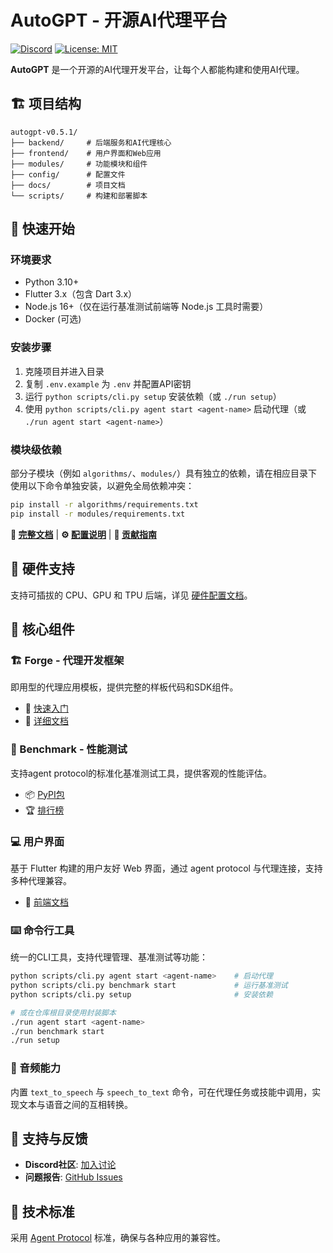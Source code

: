# AutoGPT - 开源AI代理平台

[![Discord](https://dcbadge.vercel.app/api/server/autogpt?style=flat)](https://discord.gg/autogpt)
[![License: MIT](https://img.shields.io/badge/License-MIT-yellow.svg)](https://opensource.org/licenses/MIT)

**AutoGPT** 是一个开源的AI代理开发平台，让每个人都能构建和使用AI代理。

## 🏗️ 项目结构

```
autogpt-v0.5.1/
├── backend/     # 后端服务和AI代理核心
├── frontend/    # 用户界面和Web应用
├── modules/     # 功能模块和组件
├── config/      # 配置文件
├── docs/        # 项目文档
└── scripts/     # 构建和部署脚本
```

## 🚀 快速开始

### 环境要求
- Python 3.10+
- Flutter 3.x（包含 Dart 3.x）
- Node.js 16+（仅在运行基准测试前端等 Node.js 工具时需要）
- Docker (可选)

### 安装步骤
1. 克隆项目并进入目录
2. 复制 `.env.example` 为 `.env` 并配置API密钥
3. 运行 `python scripts/cli.py setup` 安装依赖（或 `./run setup`）
4. 使用 `python scripts/cli.py agent start <agent-name>` 启动代理（或 `./run agent start <agent-name>`）

### 模块级依赖

部分子模块（例如 `algorithms/`、`modules/`）具有独立的依赖，请在相应目录下
使用以下命令单独安装，以避免全局依赖冲突：

```bash
pip install -r algorithms/requirements.txt
pip install -r modules/requirements.txt
```

**📖 [完整文档](https://docs.agpt.co)** | **⚙️ [配置说明](docs/configuration.md)** | **🚀 [贡献指南](CONTRIBUTING.md)**

## 🔌 硬件支持

支持可插拔的 CPU、GPU 和 TPU 后端，详见 [硬件配置文档](docs/hardware_backends.md)。

## 🧱 核心组件

### 🏗️ Forge - 代理开发框架
即用型的代理应用模板，提供完整的样板代码和SDK组件。
- 🚀 [快速入门](https://github.com/Significant-Gravitas/AutoGPT/blob/master/autogpts/forge/tutorials/001_getting_started.md)
- 📘 [详细文档](https://github.com/Significant-Gravitas/AutoGPT/tree/master/autogpts/forge)

### 🎯 Benchmark - 性能测试
支持agent protocol的标准化基准测试工具，提供客观的性能评估。
- 📦 [PyPI包](https://pypi.org/project/agbenchmark/)
- 🏆 [排行榜](https://leaderboard.agpt.co)

### 💻 用户界面
基于 Flutter 构建的用户友好 Web 界面，通过 agent protocol 与代理连接，支持多种代理兼容。
- 📘 [前端文档](https://github.com/Significant-Gravitas/AutoGPT/tree/master/frontend)

### ⌨️ 命令行工具
统一的CLI工具，支持代理管理、基准测试等功能：

```bash
python scripts/cli.py agent start <agent-name>    # 启动代理
python scripts/cli.py benchmark start             # 运行基准测试
python scripts/cli.py setup                       # 安装依赖

# 或在仓库根目录使用封装脚本
./run agent start <agent-name>
./run benchmark start
./run setup
```

### 🎤 音频能力

内置 `text_to_speech` 与 `speech_to_text` 命令，可在代理任务或技能中调用，实现文本与语音之间的互相转换。

## 💬 支持与反馈

- **Discord社区**: [加入讨论](https://discord.gg/autogpt)
- **问题报告**: [GitHub Issues](https://github.com/Significant-Gravitas/AutoGPT/issues/new/choose)

## 🔄 技术标准

采用 [Agent Protocol](https://agentprotocol.ai/) 标准，确保与各种应用的兼容性。